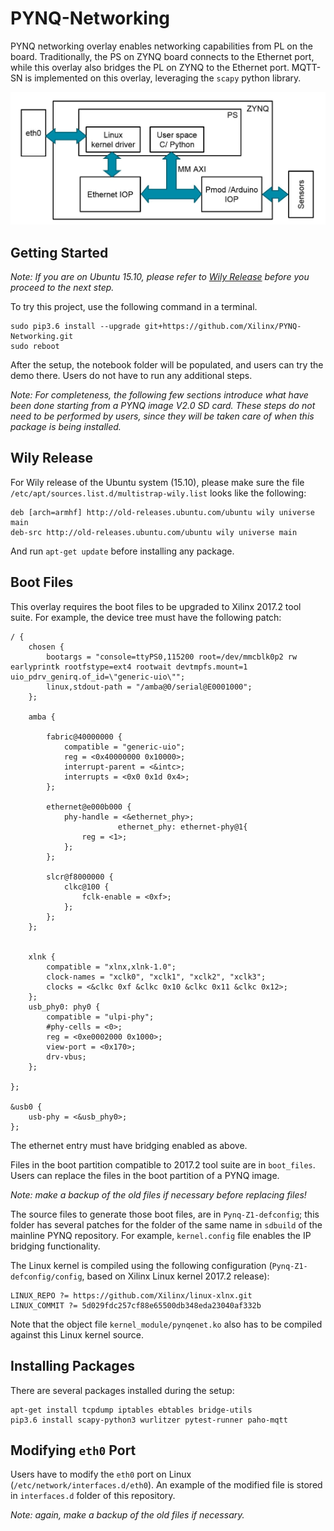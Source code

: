 # PYNQ-Networking
PYNQ networking overlay enables networking capabilities from PL on the board.
Traditionally, the PS on ZYNQ board connects to the Ethernet port, while this 
overlay also bridges the PL on ZYNQ to the Ethernet port. MQTT-SN is 
implemented on this overlay, leveraging the `scapy` python library.

![](./block_diagram.jpg)

## Getting Started
*Note: If you are on Ubuntu 15.10, 
please refer to [Wily Release](#wily-release) before you proceed to the next step.*

To try this project, use the following command in a terminal.

```
sudo pip3.6 install --upgrade git+https://github.com/Xilinx/PYNQ-Networking.git
sudo reboot
```

After the setup, the notebook folder will be populated, and users can try
the demo there. Users do not have to run any additional steps.

*Note: For completeness, the following few sections introduce what have been done
starting from a PYNQ image V2.0 SD card. These steps do not need to be performed
by users, since they will be taken care of when this package is being installed.*

## Wily Release
For Wily release of the Ubuntu system (15.10), please make sure the file
`/etc/apt/sources.list.d/multistrap-wily.list` looks like the following:

```
deb [arch=armhf] http://old-releases.ubuntu.com/ubuntu wily universe main
deb-src http://old-releases.ubuntu.com/ubuntu wily universe main
```

And run `apt-get update` before installing any package.

## Boot Files
This overlay requires the boot files to be upgraded to Xilinx 2017.2 tool 
suite. For example, the device tree must have the following patch:

```
/ {
	chosen {
		bootargs = "console=ttyPS0,115200 root=/dev/mmcblk0p2 rw earlyprintk rootfstype=ext4 rootwait devtmpfs.mount=1 uio_pdrv_genirq.of_id=\"generic-uio\"";
		linux,stdout-path = "/amba@0/serial@E0001000";
	};

	amba {

		fabric@40000000 {
			compatible = "generic-uio";
			reg = <0x40000000 0x10000>;
			interrupt-parent = <&intc>;
			interrupts = <0x0 0x1d 0x4>;
		};

		ethernet@e000b000 {
			phy-handle = <&ethernet_phy>;
                        ethernet_phy: ethernet-phy@1{
				reg = <1>;
			};
		};

		slcr@f8000000 {
			clkc@100 {
				fclk-enable = <0xf>;
			};
		};
	};


	xlnk {
		compatible = "xlnx,xlnk-1.0";
		clock-names = "xclk0", "xclk1", "xclk2", "xclk3";
		clocks = <&clkc 0xf &clkc 0x10 &clkc 0x11 &clkc 0x12>;
	};
	usb_phy0: phy0 {
		compatible = "ulpi-phy";
		#phy-cells = <0>;
		reg = <0xe0002000 0x1000>;
		view-port = <0x170>;
		drv-vbus;
	};
   
};

&usb0 {
	usb-phy = <&usb_phy0>;
};
```
The ethernet entry must have bridging enabled as above.

Files in the boot partition compatible to 2017.2 tool suite are in 
`boot_files`. Users can replace the files in the boot partition of a PYNQ
image.

*Note: make a backup of the old files if necessary before replacing files!*

The source files to generate those boot files, are in 
`Pynq-Z1-defconfig`; 
this folder has several patches for the folder of the same name in `sdbuild`
of the mainline PYNQ repository. For example, `kernel.config` file enables the 
IP bridging functionality.

The Linux kernel is compiled using the following configuration 
(`Pynq-Z1-defconfig/config`, based on Xilinx Linux kernel 2017.2 release):
```
LINUX_REPO ?= https://github.com/Xilinx/linux-xlnx.git
LINUX_COMMIT ?= 5d029fdc257cf88e65500db348eda23040af332b
```
Note that the object file `kernel_module/pynqenet.ko` also has
to be compiled against this Linux kernel source.

## Installing Packages
There are several packages installed during the setup:

```shell
apt-get install tcpdump iptables ebtables bridge-utils
pip3.6 install scapy-python3 wurlitzer pytest-runner paho-mqtt
```

## Modifying `eth0` Port
Users have to modify the `eth0` port on Linux 
(`/etc/network/interfaces.d/eth0`). An example of the modified file is stored
in `interfaces.d` folder of this repository.

*Note: again, make a backup of the old files if necessary.*
